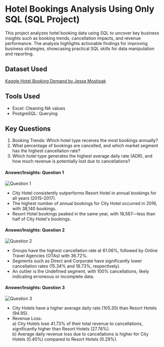 # Hotel Bookings Analysis Using Only SQL (SQL Project)
This project analyzes hotel booking data using SQL to uncover key business insights such as booking trends, cancellation impacts, and revenue performance. The analysis highlights actionable findings for improving business strategies, showcasing practical SQL skills for data manipulation and reporting.


## Dataset Used
<a href="https://www.kaggle.com/datasets/jessemostipak/hotel-booking-demand/data">Kaggle Hotel Booking Demand by Jesse Mostipak</a>


## Tools Used
- Excel: Cleaning NA values
- PostgreSQL: Querying 


## Key Questions
1. Booking Trends: Which hotel type receives the most bookings annually?
2. What percentage of bookings are cancelled, and which market segment has the highest cancellation rate?
3. Which hotel type generates the highest average daily rate (ADR), and how much revenue is potentially lost due to cancellations?

#### Answer/Insights: Question 1
![Question 1](https://github.com/user-attachments/assets/c6f64ba9-eb8f-4974-8af0-12f9dfc1db4f)
- City Hotel consistently outperforms Resort Hotel in annual bookings for all years (2015–2017).
- The highest number of annual bookings for City Hotel occurred in 2016, with 38,140 bookings.
- Resort Hotel bookings peaked in the same year, with 18,567—less than half of City Hotel's bookings.

#### Answer/Insights: Question 2
![Question 2](https://github.com/user-attachments/assets/098ea738-6c25-42d6-97fd-655b618266cf)
- Groups have the highest cancellation rate at 61.06%, followed by Online Travel Agencies (OTAs) with 36.72%.
- Segments such as Direct and Corporate have significantly lower cancellation rates (15.34% and 18.73%, respectively).
- An outlier is the Undefined segment, with 100% cancellations, likely indicating erroneous or incomplete data.

#### Answer/Insights: Question 3
![Question 3](https://github.com/user-attachments/assets/88155d64-f13f-45b4-b93d-a06a9909d7a5)
- City Hotels have a higher average daily rate (105.30) than Resort Hotels (94.95).
- Revenue Loss: <br>
a) City Hotels lose 41.73% of their total revenue to cancellations, significantly higher than Resort Hotels (27.76%). <br>
b) Average daily revenue loss due to cancellations is higher for City Hotels (0.40%) compared to Resort Hotels (0.29%).
